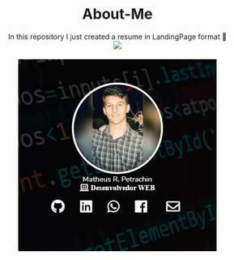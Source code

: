 <h1 align="center">About-Me</h1>

<p align="center">
  In this repository I just created a resume in LandingPage format 🚀<br/>
  <a href="https://matheuspetrachin.github.io/About-Me/" target="_blank" alt="About-Me"><img src="<img src="https://img.shields.io/static/v1?label=About-Me&message=-&color=7159c1&style=for-the-badge&logo=ghost"/></a><br/><br/>
  <a href="https://matheuspetrachin.github.io/About-Me/"><img src="img/about-me.png"></a>
</p>
